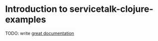 # Introduction to servicetalk-clojure-examples

TODO: write [great documentation](http://jacobian.org/writing/what-to-write/)
